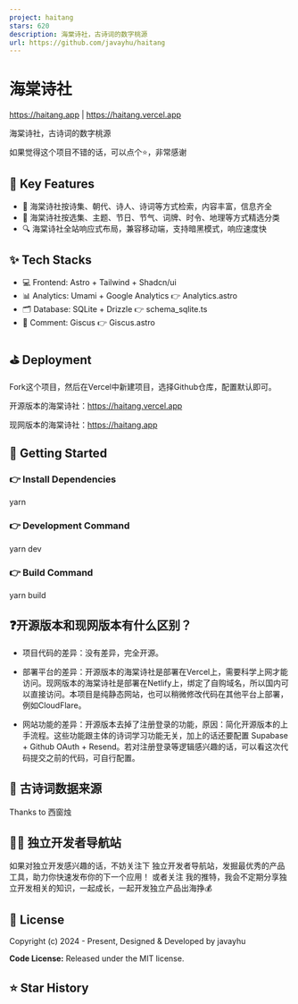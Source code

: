 ```yaml
---
project: haitang
stars: 620
description: 海棠诗社，古诗词的数字桃源
url: https://github.com/javayhu/haitang
---
```


海棠诗社
====

https://haitang.app | https://haitang.vercel.app

海棠诗社，古诗词的数字桃源

如果觉得这个项目不错的话，可以点个⭐，非常感谢

📌 Key Features
---------------

-   🎯 海棠诗社按诗集、朝代、诗人、诗词等方式检索，内容丰富，信息齐全
-   📝 海棠诗社按选集、主题、节日、节气、词牌、时令、地理等方式精选分类
-   🔍 海棠诗社全站响应式布局，兼容移动端，支持暗黑模式，响应速度快

✨ Tech Stacks
-------------

-   💻 Frontend: Astro + Tailwind + Shadcn/ui
-   📊 Analytics: Umami + Google Analytics 👉 Analytics.astro
-   🗂️ Database: SQLite + Drizzle 👉 schema\_sqlite.ts
-   💬 Comment: Giscus 👉 Giscus.astro

⛳ Deployment
------------

Fork这个项目，然后在Vercel中新建项目，选择Github仓库，配置默认即可。

开源版本的海棠诗社：https://haitang.vercel.app

现网版本的海棠诗社：https://haitang.app

🚀 Getting Started
------------------

### 👉 Install Dependencies

yarn

### 👉 Development Command

yarn dev

### 👉 Build Command

yarn build

❓开源版本和现网版本有什么区别？
----------------

-   项目代码的差异：没有差异，完全开源。
    
-   部署平台的差异：开源版本的海棠诗社是部署在Vercel上，需要科学上网才能访问。现网版本的海棠诗社是部署在Netlify上，绑定了自购域名，所以国内可以直接访问。本项目是纯静态网站，也可以稍微修改代码在其他平台上部署，例如CloudFlare。
    
-   网站功能的差异：开源版本去掉了注册登录的功能，原因：简化开源版本的上手流程。这些功能跟主体的诗词学习功能无关，加上的话还要配置 Supabase + Github OAuth + Resend。若对注册登录等逻辑感兴趣的话，可以看这次代码提交之前的代码，可自行配置。
    

📱 古诗词数据来源
----------

Thanks to 西窗烛

👨‍💻 独立开发者导航站
--------------

如果对独立开发感兴趣的话，不妨关注下 独立开发者导航站，发掘最优秀的产品工具，助力你快速发布你的下一个应用！ 或者关注 我的推特，我会不定期分享独立开发相关的知识，一起成长，一起开发独立产品出海挣💰

📝 License
----------

Copyright (c) 2024 - Present, Designed & Developed by javayhu

**Code License:** Released under the MIT license.

⭐ Star History
--------------

